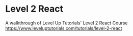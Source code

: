 # Level 2 React
A walkthrough of Level Up Tutorials' Level 2 React Course https://www.leveluptutorials.com/tutorials/level-2-react
